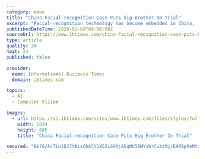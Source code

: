 ```yaml
---
category: news
title: "China Facial-recognition Case Puts Big Brother On Trial"
excerpt: "Facial-recognition technology has become embedded in China, from airports to hotels, e-commerce sites and even public toilets, but a law professor had enough when asked to scan his face at a safari park."
publishedDateTime: 2020-01-08T04:58:00Z
sourceUrl: https://www.ibtimes.com/china-facial-recognition-case-puts-big-brother-trial-2898340
type: article
quality: 24
heat: 24
published: false

provider:
  name: International Business Times
  domain: ibtimes.com

topics:
  - AI
  - Computer Vision

images:
  - url: https://s1.ibtimes.com/sites/www.ibtimes.com/files/styles/full/public/2020/01/08/china-is-constructing-a-massive-high-tech-surveillance.jpg
    width: 1024
    height: 685
    title: "China Facial-recognition Case Puts Big Brother On Trial"

secured: "6k7G/AcTLblDJ7Ybis6hA5Y1XG5i69hjAEgMU5GNYqWrCukzMj/EARSpAeMtwmWS2C1aJ3CT5Zvyaws95KNyzpr/Ls4danwGkn46pb5YqIFCqiBMMH6ihTxOEqjEj/PWuq+ddHGlFCDZTevF1hzQiwNQj/WRDQ+KKiEuCbrhv3RG4d0IzScAIonWpPfaavVfO3vJZJZ+EYpCwaqSGY61dQwCyK8BoQ0Wwpl6FNsguGDUDkIBBxa7OflH4XsxNMTABYeq20LZQpNVGZyk41Q+IhZUSKcgLYfztfnJAft+YfIEHo9QiW12pSFmLKtuBfhLmNIE7nGpdodAdquAyMsQCwZh/oFu0Hhe2Ogy0D2QNg0kHPpbQ2y1oGv8jfwWBvtBTjHfBp6R/E8BIWTp1fX3UZ62wkyxE08nG0l7SCnGqAIJaw07Fh4RCSVJqp5RgxMO5jst1EGZcj5Ejtwiq1Mriw==;WXwIFOocRc5YlpW05PImew=="
---
```



